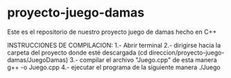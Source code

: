 # proyecto-juego-damas
Este es el repositorio de nuestro proyecto juego de damas hecho en C++

INSTRUCCIONES DE COMPILACION:
1.- Abrir terminal
2.- dirigirse hacia la carpeta del proyecto donde esté descargada 
	(cd direccion/proyecto-juego-damas/JuegoDamas)
3.- compilar el archivo "Juego.cpp" de esta manera 
	g++ -o <nombre de ejecutable> Juego.cpp
4.- ejecutar el programa de la siguiente manera
	./Juego
